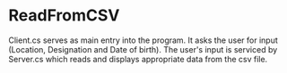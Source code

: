 # ReadFromCSV

Client.cs serves as main entry into the program. It asks the user for input (Location, Designation and Date of birth).
The user's input is serviced by Server.cs which reads and displays appropriate data from the csv file.
